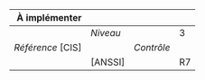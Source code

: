 
|           À implémenter    |    |    |    |
|----------------:|:---|---:|:---|
|                 |*Niveau*|| 3 |
|*Référence* [CIS]|  |*Contrôle*|  |
|                 |[ANSSI] || R7 |

